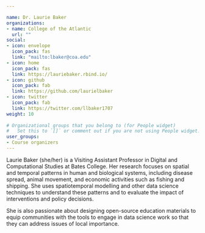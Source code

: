 ```yaml
---

name: Dr. Laurie Baker
organizations:
- name: College of the Atlantic
  url: ""
social:
- icon: envelope
  icon_pack: fas
  link: "mailto:lbaker@coa.edu"
- icon: home
  icon_pack: fas
  link: https://lauriebaker.rbind.io/
- icon: github
  icon_pack: fab
  link: https://github.com/laurielbaker
- icon: twitter
  icon_pack: fab
  link: https://twitter.com/llbaker1707
weight: 10
  
# Organizational groups that you belong to (for People widget)
#   Set this to `[]` or comment out if you are not using People widget.  
user_groups:
- Course organizers
---
```


Laurie Baker (she/her) is a Visiting Assistant Professor in Digital and Computational Studies at Bates College. Her research focuses on spatial and temporal patterns in human and biological systems, including disease spread, animal movement, and economic activities such as fishing and shipping. She uses spatiotemporal modelling and other data science techniques to understand these patterns and to evaluate the impact of interventions and policy decisions. 

She is also passionate about designing open-source education materials to equip communities with the tools to engage in data science work so that they can address issues of local importance.